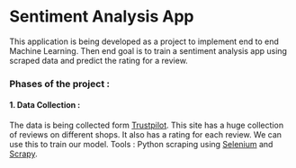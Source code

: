 # Sentiment Analysis App 
This application is being developed as a project to implement end to end Machine Learning. Then end goal is to train a sentiment analysis app using scraped data and predict the rating for a review. 

### Phases of the project :
#### 1. Data Collection : 
The data is being collected form [Trustpilot](https://www.trustpilot.com/). This site has a huge collection of reviews on different shops. It also has a rating for each review. We can use this to train our model.
Tools : Python scraping using [Selenium](https://selenium-python.readthedocs.io/) and [Scrapy](https://scrapy.org/).
